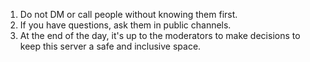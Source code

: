 1. Do not DM or call people without knowing them first.
1. If you have questions, ask them in public channels.
1. At the end of the day, it's up to the moderators to make decisions to keep this server a safe and inclusive space.
